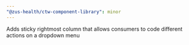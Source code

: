 ```yaml
---
"@zus-health/ctw-component-library": minor
---
```


Adds sticky rightmost column that allows consumers to code different actions on a dropdown menu
